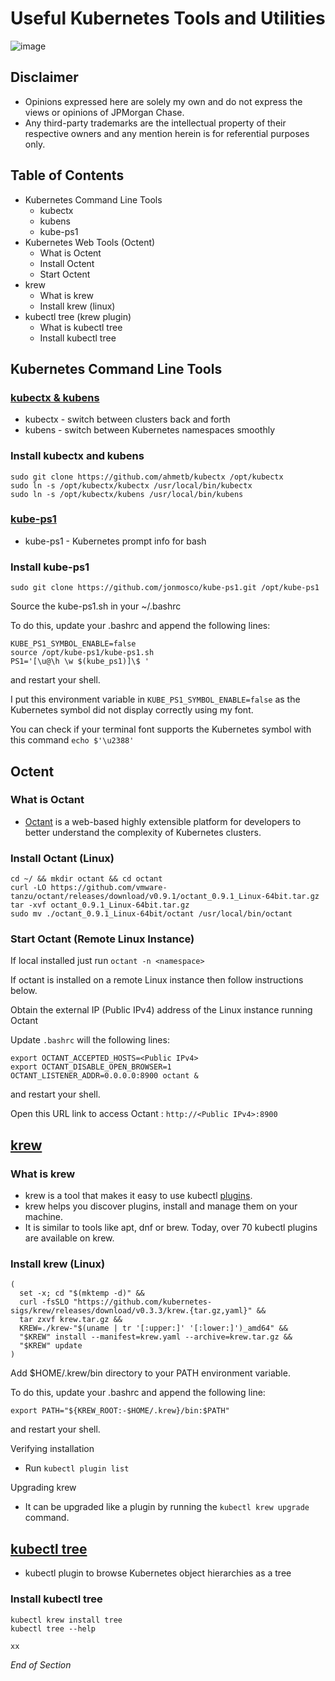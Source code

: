 # Useful Kubernetes Tools and Utilities 

![image](https://user-images.githubusercontent.com/18049790/43352583-0b37edda-9269-11e8-9695-1e8de81acb76.png)

## Disclaimer
* Opinions expressed here are solely my own and do not express the views or opinions of JPMorgan Chase.
* Any third-party trademarks are the intellectual property of their respective owners and any mention herein is for referential purposes only. 

## Table of Contents
* Kubernetes Command Line Tools
  * kubectx
  * kubens
  * kube-ps1
* Kubernetes Web Tools (Octent)
  * What is Octent
  * Install Octent
  * Start Octent
* krew
  * What is krew
  * Install krew (linux)
* kubectl tree (krew plugin)
  * What is kubectl tree
  * Install kubectl tree

## Kubernetes Command Line Tools 

### [kubectx & kubens](https://github.com/ahmetb/kubectx) 
* kubectx - switch between clusters back and forth
* kubens - switch between Kubernetes namespaces smoothly

### Install kubectx and kubens
```
sudo git clone https://github.com/ahmetb/kubectx /opt/kubectx
sudo ln -s /opt/kubectx/kubectx /usr/local/bin/kubectx
sudo ln -s /opt/kubectx/kubens /usr/local/bin/kubens
```

### [kube-ps1](https://github.com/jonmosco/kube-ps1)
* kube-ps1 - Kubernetes prompt info for bash

### Install kube-ps1
```
sudo git clone https://github.com/jonmosco/kube-ps1.git /opt/kube-ps1
```

Source the kube-ps1.sh in your ~/.bashrc

To do this, update your .bashrc and append the following lines:

```
KUBE_PS1_SYMBOL_ENABLE=false
source /opt/kube-ps1/kube-ps1.sh
PS1='[\u@\h \w $(kube_ps1)]\$ '
```

and restart your shell.

I put this environment variable in `KUBE_PS1_SYMBOL_ENABLE=false` as the Kubernetes symbol did not display correctly using my font.

You can check if your terminal font supports the Kubernetes symbol with this command `echo $'\u2388'`

## Octent

### What is Octant 
* [Octant](https://github.com/vmware-tanzu/octant) is a web-based highly extensible platform for developers to better understand the complexity of Kubernetes clusters.

### Install Octant (Linux)
```
cd ~/ && mkdir octant && cd octant
curl -LO https://github.com/vmware-tanzu/octant/releases/download/v0.9.1/octant_0.9.1_Linux-64bit.tar.gz
tar -xvf octant_0.9.1_Linux-64bit.tar.gz
sudo mv ./octant_0.9.1_Linux-64bit/octant /usr/local/bin/octant
```

### Start Octant (Remote Linux Instance)

If local installed just run `octant -n <namespace>`

If octant is installed on a remote Linux instance then follow instructions below.

Obtain the external IP (Public IPv4) address of the Linux instance running Octant

Update `.bashrc` will the following lines: 
```
export OCTANT_ACCEPTED_HOSTS=<Public IPv4>
export OCTANT_DISABLE_OPEN_BROWSER=1
OCTANT_LISTENER_ADDR=0.0.0.0:8900 octant &
```

and restart your shell.

Open this URL link to access Octant : `http://<Public IPv4>:8900`

## [krew](https://github.com/kubernetes-sigs/krew)

### What is krew
* krew is a tool that makes it easy to use kubectl [plugins](https://kubernetes.io/docs/tasks/extend-kubectl/kubectl-plugins/). 
* krew helps you discover plugins, install and manage them on your machine. 
* It is similar to tools like apt, dnf or brew. Today, over 70 kubectl plugins are available on krew.

### Install krew (Linux) 

```
(
  set -x; cd "$(mktemp -d)" &&
  curl -fsSLO "https://github.com/kubernetes-sigs/krew/releases/download/v0.3.3/krew.{tar.gz,yaml}" &&
  tar zxvf krew.tar.gz &&
  KREW=./krew-"$(uname | tr '[:upper:]' '[:lower:]')_amd64" &&
  "$KREW" install --manifest=krew.yaml --archive=krew.tar.gz &&
  "$KREW" update
)
```

Add $HOME/.krew/bin directory to your PATH environment variable. 

To do this, update your .bashrc and append the following line:

`export PATH="${KREW_ROOT:-$HOME/.krew}/bin:$PATH"`

and restart your shell.

Verifying installation
* Run `kubectl plugin list`

Upgrading krew
* It can be upgraded like a plugin by running the `kubectl krew upgrade` command.

## [kubectl tree](https://github.com/ahmetb/kubectl-tree)
* kubectl plugin to browse Kubernetes object hierarchies as a tree

### Install kubectl tree
```
kubectl krew install tree
kubectl tree --help
```

```
xx
```
*End of Section*



